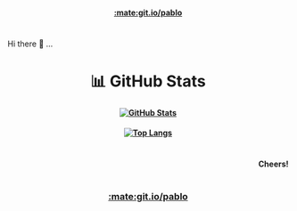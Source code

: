 <!--
Hi there,
 >
 > Welcome! Enjoy my markdown / html code.
 > If you like my work, consider sponsoring me at git.io/pablo, it's only $ 1 / month!
 >
Cheers,
-->

<h4 align="center">
 <a href="https://git.io/pablo">
  :mate:git.io/pablo
 </a>
</h4>

#
Hi there 👋 ...
# 

<h1 align="center">
 📊 GitHub Stats
</h1>

<h4 align="center">

[![GitHub Stats](https://github-readme-stats.vercel.app/api?username=prafaelo&hide_title=true&theme=dark&show_icons=true&hide=prs,contribs&include_all_commits=true&count_private=true)](https://github.com/anuraghazra/github-readme-stats)

</h4>

<h4 align="center">

[![Top Langs](https://github-readme-stats.vercel.app/api/top-langs/?username=prafaelo&layout=compact&theme=dark)](https://github.com/anuraghazra/github-readme-stats)

</h4>

#

<h4 align="right">
 Cheers!
</h4>

#

<h3 align="center">
 <a href="https://git.io/pablo">
  :mate:git.io/pablo
 </a>
</h3>

<!-- Se ya! ... -->
